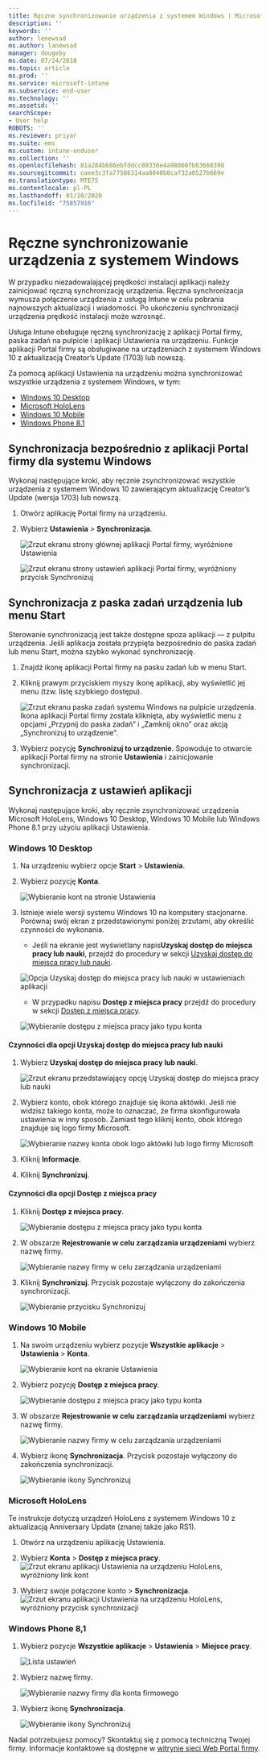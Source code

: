 ```yaml
---
title: Ręczne synchronizowanie urządzenia z systemem Windows | Microsoft Docs
description: ''
keywords: ''
author: lenewsad
ms.author: lanewsad
manager: dougeby
ms.date: 07/24/2018
ms.topic: article
ms.prod: ''
ms.service: microsoft-intune
ms.subservice: end-user
ms.technology: ''
ms.assetid: ''
searchScope:
- User help
ROBOTS: ''
ms.reviewer: priyar
ms.suite: ems
ms.custom: intune-enduser
ms.collection: ''
ms.openlocfilehash: 81a284b686ebfddcc89336e4a98060fb63666390
ms.sourcegitcommit: caee3c3fa77586314aa8040b0caf32a0527b669e
ms.translationtype: MTE75
ms.contentlocale: pl-PL
ms.lasthandoff: 01/10/2020
ms.locfileid: "75857916"
---
```

# <a name="sync-your-windows-device-manually"></a>Ręczne synchronizowanie urządzenia z systemem Windows

W przypadku niezadowalającej prędkości instalacji aplikacji należy zainicjować ręczną synchronizację urządzenia. Ręczna synchronizacja wymusza połączenie urządzenia z usługą Intune w celu pobrania najnowszych aktualizacji i wiadomości. Po ukończeniu synchronizacji urządzenia prędkość instalacji może wzrosnąć.

Usługa Intune obsługuje ręczną synchronizację z aplikacji Portal firmy, paska zadań na pulpicie i aplikacji Ustawienia na urządzeniu. Funkcje aplikacji Portal firmy są obsługiwane na urządzeniach z systemem Windows 10 z aktualizacją Creator’s Update (1703) lub nowszą. 

Za pomocą aplikacji Ustawienia na urządzeniu można synchronizować wszystkie urządzenia z systemem Windows, w tym:

* [Windows 10 Desktop](#windows-10-desktop)  
* [Microsoft HoloLens](#microsoft-hololens)   
* [Windows 10 Mobile](#windows-10-mobile)  
* [Windows Phone 8.1](#windows-phone-81)    

## <a name="sync-directly-from-company-portal-app-for-windows"></a>Synchronizacja bezpośrednio z aplikacji Portal firmy dla systemu Windows
Wykonaj następujące kroki, aby ręcznie zsynchronizować wszystkie urządzenia z systemem Windows 10 zawierającym aktualizację Creator’s Update (wersja 1703) lub nowszą.

1. Otwórz aplikację Portal firmy na urządzeniu.

2. Wybierz **Ustawienia** > **Synchronizacja**.

    ![Zrzut ekranu strony głównej aplikacji Portal firmy, wyróżnione Ustawienia](./media/RS1_homePage_settings_04.png)  
    
    ![Zrzut ekranu strony ustawień aplikacji Portal firmy, wyróżniony przycisk Synchronizuj](./media/RS1_settingspage_sync05.png)  

## <a name="sync-from-device-taskbar-or-start-menu"></a>Synchronizacja z paska zadań urządzenia lub menu Start   

Sterowanie synchronizacją jest także dostępne spoza aplikacji — z pulpitu urządzenia. Jeśli aplikacja została przypięta bezpośrednio do paska zadań lub menu Start, można szybko wykonać synchronizację.  

1. Znajdź ikonę aplikacji Portal firmy na pasku zadań lub w menu Start.  
2. Kliknij prawym przyciskiem myszy ikonę aplikacji, aby wyświetlić jej menu (tzw. listę szybkiego dostępu).  

    ![Zrzut ekranu paska zadań systemu Windows na pulpicie urządzenia. Ikona aplikacji Portal firmy została kliknięta, aby wyświetlić menu z opcjami „Przypnij do paska zadań” i „Zamknij okno” oraz akcją „Synchronizuj to urządzenie”.](./media/sync-device-from-start-menu-1807.png)  

3. Wybierz pozycję **Synchronizuj to urządzenie**. Spowoduje to otwarcie aplikacji Portal firmy na stronie **Ustawienia** i zainicjowanie synchronizacji.  

## <a name="sync-from-settings-app"></a>Synchronizacja z ustawień aplikacji 
Wykonaj następujące kroki, aby ręcznie zsynchronizować urządzenia Microsoft HoloLens, Windows 10 Desktop, Windows 10 Mobile lub Windows Phone 8.1 przy użyciu aplikacji Ustawienia.  

### <a name="windows-10-desktop"></a>Windows 10 Desktop
1. Na urządzeniu wybierz opcje **Start** > **Ustawienia**.

2. Wybierz pozycję **Konta**.

    ![Wybieranie kont na stronie Ustawienia](./media/win10pc-sync-2-settings-accounts.png)  

3. Istnieje wiele wersji systemu Windows 10 na komputery stacjonarne. Porównaj swój ekran z przedstawionymi poniżej zrzutami, aby określić czynności do wykonania. 

    * Jeśli na ekranie jest wyświetlany napis**Uzyskaj dostęp do miejsca pracy lub nauki**, przejdź do procedury w sekcji [Uzyskaj dostęp do miejsca pracy lub nauki](#access-work-or-school-steps).

    ![Opcja Uzyskaj dostęp do miejsca pracy lub nauki w ustawieniach aplikacji](./media/w10-enroll-rs1-connect-to-work-or-school.png)  

    * W przypadku napisu **Dostęp z miejsca pracy** przejdź do procedury w sekcji [Dostęp z miejsca pracy](#work-access-steps).  

    ![Wybieranie dostępu z miejsca pracy jako typu konta](./media/win10pc-sync-3-work-access.png)

#### <a name="access-work-or-school-steps"></a>Czynności dla opcji Uzyskaj dostęp do miejsca pracy lub nauki

1. Wybierz **Uzyskaj dostęp do miejsca pracy lub nauki**.

    ![Zrzut ekranu przedstawiający opcję Uzyskaj dostęp do miejsca pracy lub nauki](./media/w10-enroll-rs1-connect-to-work-or-school.png)  

2. Wybierz konto, obok którego znajduje się ikona aktówki. Jeśli nie widzisz takiego konta, może to oznaczać, że firma skonfigurowała ustawienia w inny sposób. Zamiast tego kliknij konto, obok którego znajduje się logo firmy Microsoft.

     ![Wybieranie nazwy konta obok logo aktówki lub logo firmy Microsoft](./media/win10pc-rs1-sync-info-button.png)

3. Kliknij **Informacje**. 

4. Kliknij **Synchronizuj**. 

#### <a name="work-access-steps"></a>Czynności dla opcji Dostęp z miejsca pracy

1. Kliknij **Dostęp z miejsca pracy**.

    ![Wybieranie dostępu z miejsca pracy jako typu konta](./media/win10pc-sync-3-work-access.png)

2. W obszarze **Rejestrowanie w celu zarządzania urządzeniami** wybierz nazwę firmy.

    ![Wybieranie nazwy firmy w celu zarządzania urządzeniami](./media/win10pc-sync-4-tap-com-name.png)

3. Kliknij **Synchronizuj**. Przycisk pozostaje wyłączony do zakończenia synchronizacji.

    ![Wybieranie przycisku Synchronizuj](./media/win10pc-sync-5-tap-sync.png)  


### <a name="windows-10-mobile"></a>Windows 10 Mobile

   1. Na swoim urządzeniu wybierz pozycje **Wszystkie aplikacje** > **Ustawienia** > **Konta**.

       ![Wybieranie kont na ekranie Ustawienia](./media/win10m-sync-1-settings-accounts.png)

   2. Wybierz pozycję **Dostęp z miejsca pracy**.

       ![Wybieranie dostępu z miejsca pracy jako typu konta](./media/win10m-sync-2-work-access.png)

   3. W obszarze **Rejestrowanie w celu zarządzania urządzeniami** wybierz nazwę firmy.

       ![Wybieranie nazwy firmy w celu zarządzania urządzeniami](./media/win10m-sync-3-tap-comp-name.png)

   4. Wybierz ikonę **Synchronizacja**. Przycisk pozostaje wyłączony do zakończenia synchronizacji.

       ![Wybieranie ikony Synchronizuj](./media/win10m-sync-4-tap-sync.png)  
### <a name="microsoft-hololens"></a>Microsoft HoloLens  
Te instrukcje dotyczą urządzeń HoloLens z systemem Windows 10 z aktualizacją Anniversary Update (znanej także jako RS1). 
1. Otwórz na urządzeniu aplikację Ustawienia.  

2. Wybierz **Konta** > **Dostęp z miejsca pracy**.  
    ![Zrzut ekranu aplikacji Ustawienia na urządzeniu HoloLens, wyróżniony link kont](./media/RS1_holoLens_SettingsRS1_Accounts_06.png)  

3. Wybierz swoje połączone konto > **Synchronizacja**.  ![Zrzut ekranu aplikacji Ustawienia na urządzeniu HoloLens, wyróżniony przycisk synchronizacji](./media/RS1_holoLens_SyncRS1_Sync_08.png)  

### <a name="windows-phone-81"></a>Windows Phone 8,1

1. Wybierz pozycje **Wszystkie aplikacje** > **Ustawienia** > **Miejsce pracy**.

    ![Lista ustawień](./media/wp81-1-sync-settings-workplace.png)

2. Wybierz nazwę firmy.

    ![Wybieranie nazwy firmy dla konta firmowego](./media/wp81-2-sync-tap-compname.png)

3. Wybierz ikonę **Synchronizacja**.

    ![Wybieranie ikony Synchronizuj](./media/wp81-3-sync-tap-sync-button.png)

Nadal potrzebujesz pomocy? Skontaktuj się z pomocą techniczną Twojej firmy. Informacje kontaktowe są dostępne w [witrynie sieci Web Portal firmy](https://go.microsoft.com/fwlink/?linkid=2010980).
